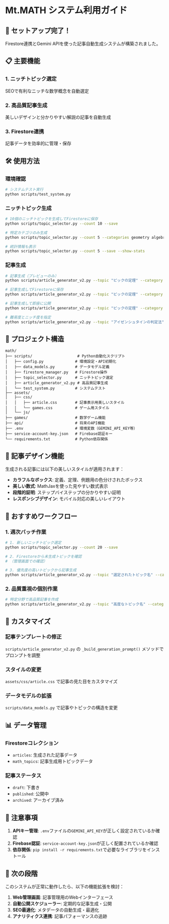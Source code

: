 # Mt.MATH システム利用ガイド

## 🚀 セットアップ完了！

Firestore連携とGemini APIを使った記事自動生成システムが構築されました。

## 📋 主要機能

### 1. ニッチトピック選定
SEOで有利なニッチな数学概念を自動選定

### 2. 高品質記事生成  
美しいデザインと分かりやすい解説の記事を自動生成

### 3. Firestore連携
記事データを効率的に管理・保存

## 🛠️ 使用方法

### 環境確認
```bash
# システムテスト実行
python scripts/test_system.py
```

### ニッチトピック生成
```bash
# 10個のニッチトピックを生成してFirestoreに保存
python scripts/topic_selector.py --count 10 --save

# 特定カテゴリのみ生成
python scripts/topic_selector.py --count 5 --categories geometry algebra --save

# 統計情報も表示
python scripts/topic_selector.py --count 5 --save --show-stats
```

### 記事生成
```bash
# 記事生成（プレビューのみ）
python scripts/article_generator_v2.py --topic "ピックの定理" --category geometry

# 記事生成してFirestoreに保存
python scripts/article_generator_v2.py --topic "ピックの定理" --category geometry --save

# 記事生成して即座に公開
python scripts/article_generator_v2.py --topic "ピックの定理" --category geometry --save --publish

# 難易度とニッチ度を指定
python scripts/article_generator_v2.py --topic "アイゼンシュタインの判定法" --category algebra --difficulty 6 --niche 9 --save --publish
```

## 📂 プロジェクト構造

```
math/
├── scripts/                    # Python自動化スクリプト
│   ├── config.py              # 環境設定・API初期化
│   ├── data_models.py         # データモデル定義
│   ├── firestore_manager.py   # Firestore操作
│   ├── topic_selector.py      # ニッチトピック選定
│   ├── article_generator_v2.py # 高品質記事生成
│   └── test_system.py         # システムテスト
├── assets/
│   ├── css/
│   │   ├── article.css        # 記事表示用美しいスタイル
│   │   └── games.css          # ゲーム用スタイル
│   └── js/
├── games/                     # 数学ゲーム機能
├── api/                       # 将来のAPI機能
├── .env                       # 環境変数（GEMINI_API_KEY等）
├── service-account-key.json   # Firebase認証キー
└── requirements.txt           # Python依存関係
```

## 🎨 記事デザイン機能

生成される記事には以下の美しいスタイルが適用されます：

- **カラフルなボックス**: 定義、定理、例題用の色分けされたボックス
- **美しい数式**: MathJaxを使った見やすい数式表示
- **段階的証明**: ステップバイステップの分かりやすい証明
- **レスポンシブデザイン**: モバイル対応の美しいレイアウト

## 🎯 おすすめワークフロー

### 1. 週次バッチ作業
```bash
# 1. 新しいニッチトピック選定
python scripts/topic_selector.py --count 20 --save

# 2. Firestoreから未生成トピックを確認
# （管理画面での確認）

# 3. 優先度の高いトピックから記事生成
python scripts/article_generator_v2.py --topic "選定されたトピック名" --category カテゴリ --save --publish
```

### 2. 品質重視の個別作業
```bash
# 特定分野で高品質記事を作成
python scripts/article_generator_v2.py --topic "高度なトピック名" --category analysis --difficulty 8 --niche 9 --save
```

## 🔧 カスタマイズ

### 記事テンプレートの修正
`scripts/article_generator_v2.py` の `_build_generation_prompt()` メソッドでプロンプトを調整

### スタイルの変更
`assets/css/article.css` で記事の見た目をカスタマイズ

### データモデルの拡張
`scripts/data_models.py` で記事やトピックの構造を変更

## 📊 データ管理

### Firestoreコレクション
- `articles`: 生成された記事データ
- `math_topics`: 記事生成用トピックデータ

### 記事ステータス
- `draft`: 下書き
- `published`: 公開中
- `archived`: アーカイブ済み

## 🚨 注意事項

1. **APIキー管理**: `.env`ファイルの`GEMINI_API_KEY`が正しく設定されているか確認
2. **Firebase認証**: `service-account-key.json`が正しく配置されているか確認
3. **依存関係**: `pip install -r requirements.txt`で必要なライブラリをインストール

## 🎉 次の段階

このシステムが正常に動作したら、以下の機能拡張を検討：

1. **Web管理画面**: 記事管理用のWebインターフェース
2. **自動公開スケジューラー**: 定期的な記事生成・公開
3. **SEO最適化**: メタデータの自動生成・最適化
4. **アナリティクス連携**: 記事パフォーマンスの追跡